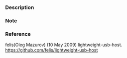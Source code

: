 ### Description


### Note


### Reference
felis(Oleg Mazurov) (10 May 2009) lightweight-usb-host. https://github.com/felis/lightweight-usb-host
